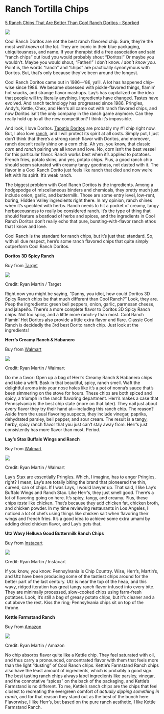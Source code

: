 # Ranch Tortilla Chips
[5 Ranch Chips That Are Better Than Cool Ranch Doritos - Sporked](https://sporked.com/article/ranch-chips-better-than-doritos/)

![](https://sporked.com/wp-content/uploads/2022/03/THESE-RANCH-CHIPS-OBLITERATE-COOL-RANCH-DORITOS_DANNY-PALUMBO_SPORKED_HEADER.jpg?resize=966,544)

Cool Ranch Doritos are not the best ranch flavored chip. Sure, they’re the most _well known_ of the lot. They are iconic in their blue packaging, ubiquitousness, and name. If your therapist did a free association and said “ranch chips” out loud you would probably shout “Doritos!” Or maybe you wouldn’t. Maybe you would shout, “Father!” I don’t know. _I don’t know you._ Point is, the words “ranch” and “chips” are practically synonymous with Doritos. But, that’s only because they’ve been around the longest.

Cool Ranch Doritos came out in 1986—’86, ya’ll. A lot has happened chip-wise since 1986. We became obsessed with pickle-flavored things, flamin’ hot snacks, and strange flavor mashups. Lay’s has capitalized on the idea that [people will try literally anything](https://www.walmart.com/ip/Lay-s-Cappuccino-Potato-Chips-9-5-Oz/38354187). Ingredients have changed. Tastes have evolved. And ranch technology has progressed since 1986. Pringles, Andy’s, Kettle, Chex, and Herr’s all came out with ranch flavored chips, and now Doritos isn’t the only company in the ranch game anymore. Can they really hold up to all the new competition? I think it’s impossible. 

And look, I love Doritos. [Tapatío Doritos](https://sporked.com/article/best-spicy-chips/) are probably my #1 chip right now. But, I also love [ranch](https://sporked.com/article/best-ranch-dressing/), and I will protect its spirit at all costs. Simply put, I just don’t think that there’s a strong ranch flavor with Doritos, and moreover, ranch doesn’t really shine on a corn chip. Ah yes, you know, that classic _corn_ and _ranch_ pairing we all know and love. No, corn isn’t the best vessel for this particular flavor. Ranch works best when it’s applied to potatoes. French fries, potato skins, and yes, potato chips. Plus, a good ranch chip should seem saturated with creamy tangy goodness, not dusted with it. The flavor in a Cool Ranch Dorito just feels like ranch that died and now we’re left with its spirit. It’s weak ranch.

The biggest problem with Cool Ranch Doritos is the ingredients. Among a hodgepodge of miscellaneous binders and chemicals, they pretty much just include onion, garlic, and buttermilk. Those are some entry level, low-rent, boring, Hidden Valley ingredients right there. In my opinion, ranch shines when it’s speckled with herbs. Ranch needs to hit a pocket of creamy, tangy herbaceousness to really be considered ranch. It’s the type of thing that should feature a boatload of herbs and spices, and the ingredients in Cool Ranch Doritos don’t really echo that pure, bursting-with-flavor ranch ethos that I know and love.

Cool Ranch is the standard for ranch chips, but it’s just that: standard. So, with all due respect, here’s some ranch flavored chips that quite simply outperform Cool Ranch Doritos.

**Doritos 3D Spicy Ranch**

Buy from [Target](https://amzn.to/3IAqXUb)

![](http://sporked.com/wp-content/uploads/2022/03/THESE-RANCH-CHIPS-OBLITERATE-COOL-RANCH-DORITOS_DANNY-PALUMBO_SPORKED_INSET_01.gif?w=612)

Credit: Ryan Martin / Target

Right now you might be saying, “Danny, you idiot, how could Doritos 3D Spicy Ranch chips be that much different than Cool Ranch?” Look, they are. Peep the ingredients: green bell peppers, onion, garlic, parmesan cheese, and jalapeño. There’s a more complete flavor to Doritos 3D Spicy Ranch chips. Not too spicy, and a little more ranch-y than most. Cool Ranch Flamin’ Hot Doritos also provide a little extra flavor and flare. Classic Cool Ranch is decidedly the 3rd best Dorito ranch chip. Just look at the ingredients!

**Herr’s Creamy Ranch & Habanero**

Buy from [Walmart](https://amzn.to/354iydY)

![](http://sporked.com/wp-content/uploads/2022/03/THESE-RANCH-CHIPS-OBLITERATE-COOL-RANCH-DORITOS_DANNY-PALUMBO_SPORKED_INSET_02.gif?w=612)

Credit: Ryan Martin / Walmart

Do me a favor: Open up a bag of Herr’s Creamy Ranch & Habanero chips and take a whiff. Bask in that beautiful, spicy, ranch smell. Waft the delightful aroma into your nose holes like it’s a pot of nonna’s sauce that’s been simmering on the stove for hours. These chips are both spiced and spicy, a triumph in the ranch flavoring department. Herr’s makes a case that Pennsylvania is the best chip state (more on that later). They nail just about every flavor they try their hand at—including this ranch chip. The reason? Aside from the usual flavoring suspects, they include vinegar, paprika, dehydrated parsley, bell pepper, and sour cream. The result is a tangy, herby, spicy ranch flavor that you just can’t stay away from. Herr’s just consistently has more flavor than most. Period.

**Lay’s Stax Buffalo Wings and Ranch**

Buy from [Walmart](https://www.walmart.com/ip/Lay-s-Stax-Buffalo-Wing-Ranch-Potato-Crisps-5-5-Oz/22616950)

![](http://sporked.com/wp-content/uploads/2022/03/THESE-RANCH-CHIPS-OBLITERATE-COOL-RANCH-DORITOS_DANNY-PALUMBO_SPORKED_INSET_03.gif?w=612)

Credit: Ryan Martin / Walmart

Lay’s Stax are essentially Pringles. Which, I imagine, has to anger Pringles, right? I mean, Lay’s are totally biting the brand that pioneered the thin, curved, can of chips. If I was Lays, I would lawyer up. That said, I like Lay’s Buffalo Wings and Ranch Stax. Like Herr’s, they just smell good. There’s a lot of flavoring going on here. It’s spicy, tangy, and creamy. Plus, these chips _taste_ like chicken. That’s because they add chicken fat, chicken broth, and chicken powder. In my time reviewing restaurants in Los Angeles, I noticed a lot of chefs using things like chicken salt when flavoring their wings and french fries. It’s a good idea to achieve some extra umami by adding dried chicken flavor, and Lay’s gets that.

**Utz Wavy Helluva Good Buttermilk Ranch Chips**

Buy from [Instacart](https://www.utzsnacks.com/products/utz-potato-chips-wavy-heluva-good-buttermilk-ranch?variant=9144405590060)

![](http://sporked.com/wp-content/uploads/2022/03/THESE-RANCH-CHIPS-OBLITERATE-COOL-RANCH-DORITOS_DANNY-PALUMBO_SPORKED_INSET_04.gif?w=612)

Credit: Ryan Martin / Instacart

If you know, you know: Pennsylvania is Chip Country. Wise, Herr’s, Martin’s, and Utz have been producing some of the tastiest chips around for the better part of the last century. Utz is near the top of the heap, and this wavy, ridged iteration has great tangy ranch flavor infused into every bite. They are minimally processed, slow-cooked chips using farm-fresh potatoes. Look, it’s still a bag of greasy potato chips, but it’s cleaner and a cut above the rest. Kiss the ring; Pennsylvania chips sit on top of the throne. 

**Kettle Farmstand Ranch**

Buy from [Amazon](https://bit.ly/3LcISlt)

![](http://sporked.com/wp-content/uploads/2022/03/THESE-RANCH-CHIPS-OBLITERATE-COOL-RANCH-DORITOS_DANNY-PALUMBO_SPORKED_INSET_05.gif?w=612)

Credit: Ryan Martin / Amazon

No chip absorbs flavor quite like a Kettle chip. They feel saturated with oil, and thus carry a pronounced, concentrated flavor with them that feels more than the light “dusting” of Cool Ranch chips. Kettle’s Farmstand Ranch chips also have the least amount of ingredients, which is probably a good sign. The best tasting ranch chips always label ingredients like parsley, vinegar, and the connotative “spices” on the back of the packaging, and Kettle’s Farmstand is no different. To me, Kettle’s ranch chips are the chips that feel closest to recreating the evergreen comfort of _actually dipping something in ranch_, and for that reason they stand out as the best of the bunch here. Flavorwise, I like Herr’s, but based on the pure ranch aesthetic, I like Kettle Farmstand Ranch.